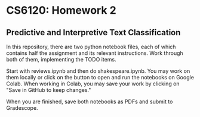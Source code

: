 # CS6120: Homework 2
## Predictive and Interpretive Text Classification

In this repository, there are two python notebook files, each of which contains half the assignment and its relevant instructions. Work through both of them, implementing the TODO items.

Start with reviews.ipynb and then do shakespeare.ipynb. You may work on them locally or click on the button to open and run the notebooks on Google Colab. When working in Colab, you may save your work by clicking on "Save in GitHub to keep changes."

When you are finished, save both notebooks as PDFs and submit to Gradescope.
